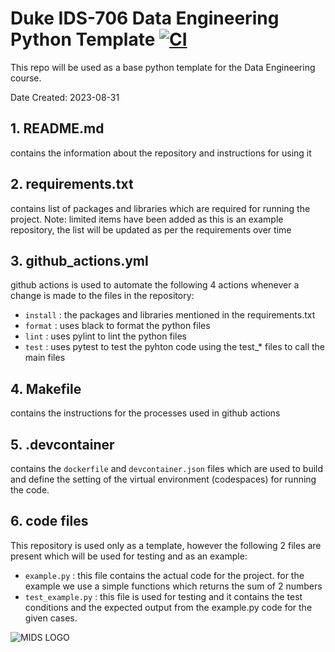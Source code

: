 # Duke IDS-706 Data Engineering Python Template [![CI](https://github.com/revanth7667/Duke_IDS_706-DE/actions/workflows/github_actions.yml/badge.svg)](https://github.com/revanth7667/Duke_IDS_706-DE/actions/workflows/github_actions.yml)

This repo will be used as a base python template for the Data Engineering course. 

Date Created: 2023-08-31

## 1. README.md
   contains the information about the repository and instructions for using it
## 2. requirements.txt
   contains list of packages and libraries which are required for running the project. 
   Note: limited items have been added as this is an example repository, the list will be updated as per the requirements over time
## 3. github_actions.yml
   github actions is used to automate the following 4 actions whenever a change is made to the files in the repository:
   - ``install`` : the packages and libraries mentioned in the requirements.txt
   - ``format`` : uses black to format the python files
   - ``lint`` : uses pylint to lint the python files
   - ``test`` : uses pytest to test the pyhton code using the test_* files to call the main files
   
## 4. Makefile
   contains the instructions for the processes used in github actions
## 5. .devcontainer
   contains the ``dockerfile`` and ``devcontainer.json`` files which are used to build and define the setting of the virtual environment (codespaces) for running the code.
## 6. code files
   This repository is used only as a template, however the following 2 files are present which will be used for testing and as an example:
   - ``example.py`` : this file contains the actual code for the project. for the example we use a simple functions which returns the sum of 2 numbers
   - ``test_example.py`` : this file is used for testing and it contains the test conditions and the expected output from the example.py code for the given cases. 


![MIDS LOGO]([https://github.com/adam-p/markdown-here/raw/master/src/common/images/icon48.png](https://github.com/revanth7667/Duke_IDS_706-DE/blob/14892899c6f7dadcb3a6e99f7f74844bd1019314/resources/Duke-MIDS-logo-social.jpg) "MIDS LOGO")
